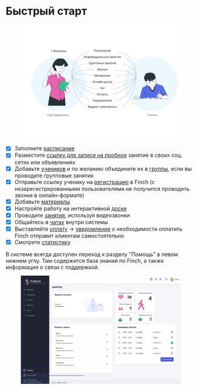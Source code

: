 # Быстрый старт

<figure><img src="../.gitbook/assets/image (22).png" alt=""><figcaption></figcaption></figure>

* [x] Заполните [расписание](../zanyatiya-i-videozvonki/raspisanie.md)
* [x] Разместите [ссылку для записи на пробное](ssylka-zapis-na-probnoe.md) занятие в своих соц. сетях или объявлениях
* [x] Добавьте [учеников](../ucheniki-i-gruppy/ucheniki.md) и по желанию объедините их в [группы](../ucheniki-i-gruppy/gruppy.md), если вы проводите групповые занятия&#x20;
* [x] Отправьте ссылку ученику на [регистрацию](../ucheniki-i-gruppy/ucheniki.md#registraciya-uchenikov) в Finch (с незарегистрированными пользователями не получится проводить звонки в онлайн-формате)
* [x] Добавьте [материалы](broken-reference)
* [x] Настройте работу на интерактивной [доске](../zanyatiya-i-videozvonki/provedenie-zanyatii-v-onlain-formate/ispolzovanie-interaktivnoi-doski.md)&#x20;
* [x] Проводите [занятия](broken-reference), используя видеозвонки
* [x] Общайтесь в [чатах](../uvedomleniya-i-chaty/chaty.md) внутри системы
* [x] Выставляйте [оплату](../ucheniki-i-gruppy/stoimost-zanyatii-vystavlenie-oplaty.md) -> [уведомления](../uvedomleniya-i-chaty/uvedomleniya.md) о необходимости оплатить Finch отправит клиентам самостоятельно
* [x] Смотрите [статистику](../statistika/finansy.md)

В системе всегда доступен переход к разделу "Помощь" в левом нижнем углу. Там содержится база знаний по Finch, а также информация о связи с поддержкой.

<figure><img src="../.gitbook/assets/image (120).png" alt=""><figcaption></figcaption></figure>
